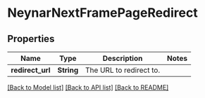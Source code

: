 # NeynarNextFramePageRedirect

## Properties

Name | Type | Description | Notes
------------ | ------------- | ------------- | -------------
**redirect_url** | **String** | The URL to redirect to. | 

[[Back to Model list]](../README.md#documentation-for-models) [[Back to API list]](../README.md#documentation-for-api-endpoints) [[Back to README]](../README.md)


